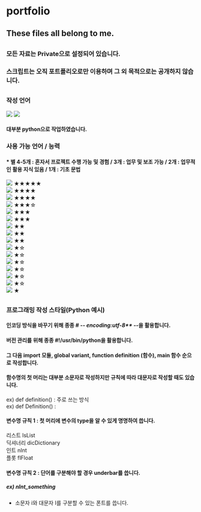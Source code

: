 # portfolio
## These files all belong to me.
##
### 모든 자료는 Private으로 설정되어 있습니다.
### 스크립트는 오직 포트폴리오로만 이용하며 그 외 목적으로는 공개하지 않습니다.
##
### 작성 언어
<img src="https://img.shields.io/badge/Python-3766AB?style=flat-square&logo=Python&logoColor=white"/></a>
<img src="https://img.shields.io/badge/Shell-FFD500?style=flat-square&logo=Shell&logoColor=white"/></a>
#### 대부분 python으로 작업하였습니다.
### 사용 가능 언어 / 능력
#### * 별 4-5개 : 혼자서 프로젝트 수행 가능 및 경험 / 3개 : 업무 및 보조 가능 / 2개 : 업무적인 활용 지식 있음 / 1개 : 기초 문법
<img src="https://img.shields.io/badge/Python-3766AB?style=flat-square&logo=Python&logoColor=white"/></a> ★★★★★   
<img src="https://img.shields.io/badge/C sharp-239120?style=flat-square&logo=C sharp&logoColor=white"/></a> ★★★★   
<img src="https://img.shields.io/badge/Unity-000000?style=flat-square&logo=Unity&logoColor=white"/></a> ★★★★   
<img src="https://img.shields.io/badge/GitHub-181717?style=flat-square&logo=GitHub&logoColor=white"/></a> ★★★☆   
<img src="https://img.shields.io/badge/Shell-FFD500?style=flat-square&logo=Shell&logoColor=white"/></a> ★★★   
<img src="https://img.shields.io/badge/HTML5-E34F26?style=flat-square&logo=HTML5&logoColor=white"/></a> ★★★   
<img src="https://img.shields.io/badge/Perl-39457E?style=flat-square&logo=Perl&logoColor=white"/></a> ★★   
<img src="https://img.shields.io/badge/Tensorflow-FF6F00?style=flat-square&logo=Tensorflow&logoColor=white"/></a> ★★   
<img src="https://img.shields.io/badge/JavaScript-F7DF1E?style=flat-square&logo=JavaScript&logoColor=white"/></a> ★★   
<img src="https://img.shields.io/badge/C-A8B9CC?style=flat-square&logo=C&logoColor=white"/></a> ★☆   
<img src="https://img.shields.io/badge/C++-00599C?style=flat-square&logo=C++&logoColor=white"/></a> ★☆   
<img src="https://img.shields.io/badge/MySQL-4479A1?style=flat-square&logo=MySQL&logoColor=white"/></a> ★☆   
<img src="https://img.shields.io/badge/Django-092E20?style=flat-square&logo=Django&logoColor=white"/></a> ★☆   
<img src="https://img.shields.io/badge/RabbitMQ-FF6600?style=flat-square&logo=RabbitMQ&logoColor=white"/></a> ★☆   
<img src="https://img.shields.io/badge/Celery-37814A?style=flat-square&logo=Celery&logoColor=white"/></a> ★☆   
<img src="https://img.shields.io/badge/R-276DC3?style=flat-square&logo=R&logoColor=white"/></a> ★   
##
### 프로그래밍 작성 스타일(Python 예시)
#### 인코딩 방식을 바꾸기 위해 종종 # -*- encoding:utf-8** -*-을 활용합니다.
#### 버전 관리를 위해 종종 #!/usr/bin/python을 활용합니다.
#### 그 다음 import 모듈, global variant, function definition (함수), main 함수 순으로 작성합니다.
#### 함수명의 첫 머리는 대부분 소문자로 작성하지만 규칙에 따라 대문자로 작성할 때도 있습니다.
ex) def definition() : 주로 쓰는 방식   
ex) def Definition() : 
#### 변수명 규칙 1 : 첫 머리에 변수의 type을 알 수 있게 명명하여 씁니다.
리스트 lsList   
딕셔너리 dicDictionary   
인트 nInt   
플롯 flFloat
#### 변수명 규칙 2 : 단어를 구분해야 할 경우 underbar를 씁니다.
##### ex) nInt_something
 * 소문자 i와 대문자 I를 구분할 수 있는 폰트를 씁니다.   
